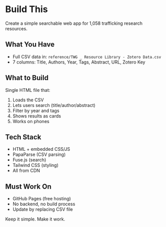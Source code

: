 # Build This

Create a simple searchable web app for 1,058 trafficking research resources.

## What You Have
- Full CSV data in: `reference/TWG _ Resource Library - Zotero Data.csv`
- 7 columns: Title, Authors, Year, Tags, Abstract, URL, Zotero Key

## What to Build
Single HTML file that:
1. Loads the CSV
2. Lets users search (title/author/abstract)
3. Filter by year and tags
4. Shows results as cards
5. Works on phones

## Tech Stack
- HTML + embedded CSS/JS
- PapaParse (CSV parsing)
- Fuse.js (search)
- Tailwind CSS (styling)
- All from CDN

## Must Work On
- GitHub Pages (free hosting)
- No backend, no build process
- Update by replacing CSV file

Keep it simple. Make it work.

